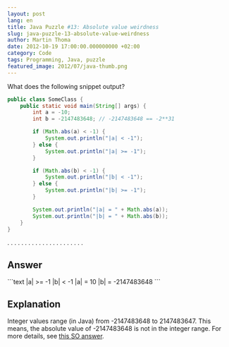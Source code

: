 ```yaml
---
layout: post
lang: en
title: Java Puzzle #13: Absolute value weirdness
slug: java-puzzle-13-absolute-value-weirdness
author: Martin Thoma
date: 2012-10-19 17:00:00.000000000 +02:00
category: Code
tags: Programming, Java, puzzle
featured_image: 2012/07/java-thumb.png
---
```

What does the following snippet output?

```java
public class SomeClass {
    public static void main(String[] args) {
        int a = -10;
        int b = -2147483648; // -2147483648 == -2**31

        if (Math.abs(a) < -1) {
            System.out.println("|a| < -1");
        } else {
            System.out.println("|a| >= -1");
        }

        if (Math.abs(b) < -1) {
            System.out.println("|b| < -1");
        } else {
            System.out.println("|b| >= -1");
        }

        System.out.println("|a| = " + Math.abs(a));
        System.out.println("|b| = " + Math.abs(b));
    }
}
```

.
.
.
.
.
.
.
.
.
.
.
.
.
.
.
.
.
.
.
.
.
.

<h2>Answer</h2>
```text
|a| >= -1
|b| < -1
|a| = 10
|b| = -2147483648
```

<h2>Explanation</h2>
Integer values range (in Java) from -2147483648 to 2147483647. This means, the absolute value of -2147483648 is not in the integer range. For more details, see <a href="http://stackoverflow.com/a/5444634/562769">this SO answer</a>.
